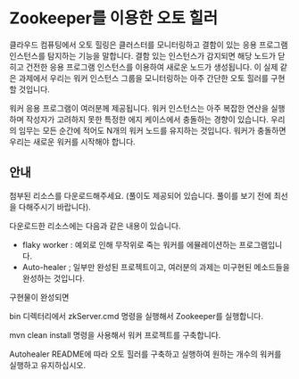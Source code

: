 
# Zookeeper를 이용한 오토 힐러

클라우드 컴퓨팅에서 오토 힐링은 클러스터를 모니터링하고 결함이 있는 응용 프로그램 인스턴스를 탐지하는 기능을 말합니다.
결함 있는 인스턴스가 감지되면 해당 노드가 닫히고 건전한 응용 프로그램 인스턴스를 이용하여 새로운 노드가 생성됩니다.
이 실제 같은 과제에서 우리는 워커 인스턴스 그룹을 모니터링하는 아주 간단한 오토 힐러를 구현할 것입니다.

워커 응용 프로그램이 여러분께 제공됩니다. 워커 인스턴스는 아주 복잡한 연산을 실행하며 작성자가 고려하지 못한 특정한 에지 케이스에서 충돌하는 경향이 있습니다.
우리의 임무는 모든 순간에 적어도 N개의 워커 노드를 유지하는 것입니다.
워커가 충돌하면 우리는 새로운 워커를 시작해야 합니다.

## 안내

첨부된 리소스를 다운로드해주세요.
(풀이도 제공되어 있습니다. 풀이를 보기 전에 최선을 다해주시기 바랍니다).

다운로드한 리소스에는 다음과 같은 내용이 있습니다.

- flaky worker : 예외로 인해 무작위로 죽는 워커를 에뮬레이션하는 프로그램입니다.
- Auto-healer ; 일부만 완성된 프로젝트이고, 여러분의 과제는 미구현된 메소드들을 완성하는 것입니다.

구현물이 완성되면 

bin 디렉터리에서 zkServer.cmd 명령을 실행해서 Zookeeper를 실행합니다.

mvn clean install 명령을 사용해서 워커 프로젝트를 구축합니다.

Autohealer README에 따라 오토 힐러를 구축하고 실행하여 원하는 개수의 워커를 실행하고 유지하십시오.
